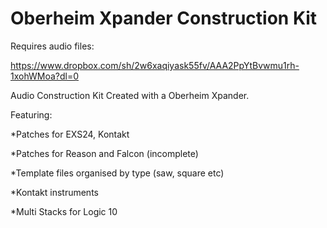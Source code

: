 # Oberheim Xpander Construction Kit

Requires audio files:

https://www.dropbox.com/sh/2w6xaqiyask55fv/AAA2PpYtBvwmu1rh-1xohWMoa?dl=0
 
Audio Construction Kit Created with a Oberheim Xpander.

Featuring:

*Patches for EXS24, Kontakt

*Patches for  Reason and Falcon (incomplete)

*Template files organised by type (saw, square etc)

*Kontakt instruments

*Multi Stacks for Logic 10


